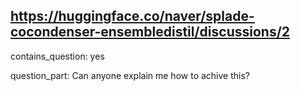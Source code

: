 ## https://huggingface.co/naver/splade-cocondenser-ensembledistil/discussions/2

contains_question: yes

question_part: Can anyone explain me how to achive this?
